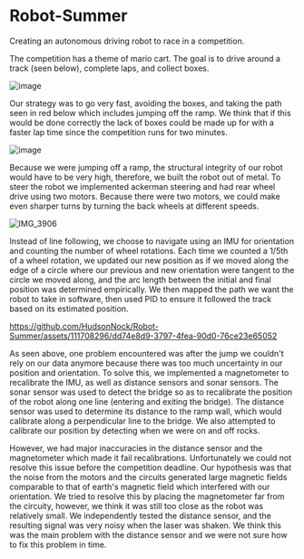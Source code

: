 # Robot-Summer
Creating an autonomous driving robot to race in a competition.

The competition has a theme of mario cart. The goal is to drive around a track (seen below), complete laps, and collect boxes.

![image](https://github.com/HudsonNock/Robot-Summer/assets/111708296/c34a69c2-2ec8-4735-ba39-e0346ec709a5)

Our strategy was to go very fast, avoiding the boxes, and taking the path seen in red below which includes jumping off the ramp. We think that if this would be done correctly the lack of boxes could be made up for with a faster lap time since the competition runs for two minutes.

![image](https://github.com/HudsonNock/Robot-Summer/assets/111708296/5e538c97-165c-48d1-9fa8-bd6d34ca74d2)

Because we were jumping off a ramp, the structural integrity of our robot would have to be very high, therefore, we built the robot out of metal. To steer the robot we implemented ackerman steering and had rear wheel drive using two motors. Because there were two motors, we could make even sharper turns by turning the back wheels at different speeds.

![IMG_3906](https://github.com/HudsonNock/Robot-Summer/assets/111708296/ad2d5aca-19f7-4d4b-8a0c-8aa2fedae961)

Instead of line following, we choose to navigate using an IMU for orientation and counting the number of wheel rotations. Each time we counted a 1/5th of a wheel rotation, we updated our new position as if we moved along the edge of a circle where our previous and new orientation were tangent to the circle we moved along, and the arc length between the initial and final position was determined empirically. We then mapped the path we want the robot to take in software, then used PID to ensure it followed the track based on its estimated position.

https://github.com/HudsonNock/Robot-Summer/assets/111708296/dd74e8d9-3797-4fea-90d0-76ce23e65052

As seen above, one problem encountered was after the jump we couldn't rely on our data anymore because there was too much uncertainty in our position and orientation. To solve this, we implemented a magnetometer to recalibrate the IMU, as well as distance sensors and sonar sensors. The sonar sensor was used to detect the bridge so as to recalibrate the position of the robot along one line (entering and exiting the bridge). The distance sensor was used to determine its distance to the ramp wall, which would calibrate along a perpendicular line to the bridge. We also attempted to calibrate our position by detecting when we were on and off rocks.

However, we had major inaccuracies in the distance sensor and the magnetometer which made it fail recalibrations. Unfortunately we could not resolve this issue before the competition deadline. Our hypothesis was that the noise from the motors and the circuits generated large magnetic fields comparable to that of earth's magnetic field which interfered with our orientation. We tried to resolve this by placing the magnetometer far from the circuity, however, we think it was still too close as the robot was relatively small. We independently tested the distance sensor, and the resulting signal was very noisy when the laser was shaken. We think this was the main problem with the distance sensor and we were not sure how to fix this problem in time.




